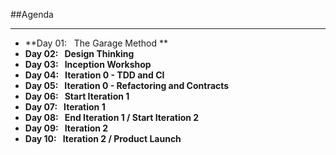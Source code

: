 <!-- .slide: data-background="resources/footer.svg" data-background-size="contain" data-background-position="bottom"  -->

##Agenda
- - -
* **Day 01:&nbsp;&nbsp;&nbsp;The Garage Method ** <!-- .element: style="color:#e0dfe4" -->
* **Day 02:&nbsp;&nbsp;&nbsp;Design Thinking**  <!-- .element: style="color:#e0dfe4" -->
* **Day 03:&nbsp;&nbsp;&nbsp;Inception Workshop**  
* **Day 04:&nbsp;&nbsp;&nbsp;Iteration 0 - TDD and CI**  <!-- .element: style="color:#e0dfe4" -->
* **Day 05:&nbsp;&nbsp;&nbsp;Iteration 0 - Refactoring and Contracts**   <!-- .element: style="color:#e0dfe4" -->
* **Day 06:&nbsp;&nbsp;&nbsp;Start Iteration 1**  <!-- .element: style="color:#e0dfe4" -->
* **Day 07:&nbsp;&nbsp;&nbsp;Iteration 1**  <!-- .element: style="color:#e0dfe4" -->
* **Day 08:&nbsp;&nbsp;&nbsp;End Iteration 1 / Start Iteration 2**  <!-- .element: style="color:#e0dfe4" -->
* **Day 09:&nbsp;&nbsp;&nbsp;Iteration 2**  <!-- .element: style="color:#e0dfe4" -->
* **Day 10:&nbsp;&nbsp;&nbsp;Iteration 2 / Product Launch**  <!-- .element: style="color:#e0dfe4" -->

<aside class="notes">
</aside>
